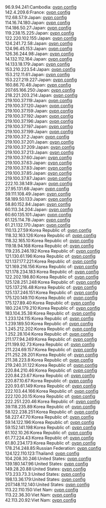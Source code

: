 96.9.94.241:Cambodia: [ovpn config](vpn/96_9_94_241.ovpn)  
142.4.209.6:France: [ovpn config](vpn/142_4_209_6.ovpn)  
112.68.57.9:Japan: [ovpn config](vpn/112_68_57_9.ovpn)  
114.16.74.180:Japan: [ovpn config](vpn/114_16_74_180.ovpn)  
114.186.50.27:Japan: [ovpn config](vpn/114_186_50_27.ovpn)  
119.238.15.225:Japan: [ovpn config](vpn/119_238_15_225.ovpn)  
122.220.102.155:Japan: [ovpn config](vpn/122_220_102_155.ovpn)  
124.241.72.58:Japan: [ovpn config](vpn/124_241_72_58.ovpn)  
124.96.45.153:Japan: [ovpn config](vpn/124_96_45_153.ovpn)  
126.36.244.98:Japan: [ovpn config](vpn/126_36_244_98.ovpn)  
14.132.112.164:Japan: [ovpn config](vpn/14_132_112_164.ovpn)  
14.133.18.179:Japan: [ovpn config](vpn/14_133_18_179.ovpn)  
153.210.223.54:Japan: [ovpn config](vpn/153_210_223_54.ovpn)  
153.212.11.61:Japan: [ovpn config](vpn/153_212_11_61.ovpn)  
153.227.219.227:Japan: [ovpn config](vpn/153_227_219_227.ovpn)  
160.86.70.48:Japan: [ovpn config](vpn/160_86_70_48.ovpn)  
207.65.166.250:Japan: [ovpn config](vpn/207_65_166_250.ovpn)  
218.221.203.214:Japan: [ovpn config](vpn/218_221_203_214.ovpn)  
219.100.37.119:Japan: [ovpn config](vpn/219_100_37_119.ovpn)  
219.100.37.120:Japan: [ovpn config](vpn/219_100_37_120.ovpn)  
219.100.37.159:Japan: [ovpn config](vpn/219_100_37_159.ovpn)  
219.100.37.192:Japan: [ovpn config](vpn/219_100_37_192.ovpn)  
219.100.37.196:Japan: [ovpn config](vpn/219_100_37_196.ovpn)  
219.100.37.197:Japan: [ovpn config](vpn/219_100_37_197.ovpn)  
219.100.37.199:Japan: [ovpn config](vpn/219_100_37_199.ovpn)  
219.100.37.2:Japan: [ovpn config](vpn/219_100_37_2.ovpn)  
219.100.37.201:Japan: [ovpn config](vpn/219_100_37_201.ovpn)  
219.100.37.209:Japan: [ovpn config](vpn/219_100_37_209.ovpn)  
219.100.37.213:Japan: [ovpn config](vpn/219_100_37_213.ovpn)  
219.100.37.60:Japan: [ovpn config](vpn/219_100_37_60.ovpn)  
219.100.37.63:Japan: [ovpn config](vpn/219_100_37_63.ovpn)  
219.100.37.83:Japan: [ovpn config](vpn/219_100_37_83.ovpn)  
219.100.37.85:Japan: [ovpn config](vpn/219_100_37_85.ovpn)  
219.100.37.87:Japan: [ovpn config](vpn/219_100_37_87.ovpn)  
222.10.38.149:Japan: [ovpn config](vpn/222_10_38_149.ovpn)  
27.95.131.68:Japan: [ovpn config](vpn/27_95_131_68.ovpn)  
39.111.108.49:Japan: [ovpn config](vpn/39_111_108_49.ovpn)  
58.189.50.133:Japan: [ovpn config](vpn/58_189_50_133.ovpn)  
58.80.152.84:Japan: [ovpn config](vpn/58_80_152_84.ovpn)  
60.113.34.204:Japan: [ovpn config](vpn/60_113_34_204.ovpn)  
60.60.135.101:Japan: [ovpn config](vpn/60_60_135_101.ovpn)  
61.125.114.78:Japan: [ovpn config](vpn/61_125_114_78.ovpn)  
61.21.132.170:Japan: [ovpn config](vpn/61_21_132_170.ovpn)  
110.13.27.59:Korea Republic of: [ovpn config](vpn/110_13_27_59.ovpn)  
118.32.163.126:Korea Republic of: [ovpn config](vpn/118_32_163_126.ovpn)  
118.32.165.10:Korea Republic of: [ovpn config](vpn/118_32_165_10.ovpn)  
119.18.94.168:Korea Republic of: [ovpn config](vpn/119_18_94_168.ovpn)  
119.235.246.192:Korea Republic of: [ovpn config](vpn/119_235_246_192.ovpn)  
121.130.61.196:Korea Republic of: [ovpn config](vpn/121_130_61_196.ovpn)  
121.137.177.221:Korea Republic of: [ovpn config](vpn/121_137_177_221.ovpn)  
121.169.216.156:Korea Republic of: [ovpn config](vpn/121_169_216_156.ovpn)  
121.178.234.183:Korea Republic of: [ovpn config](vpn/121_178_234_183.ovpn)  
122.202.198.80:Korea Republic of: [ovpn config](vpn/122_202_198_80.ovpn)  
125.128.251.248:Korea Republic of: [ovpn config](vpn/125_128_251_248.ovpn)  
125.137.216.48:Korea Republic of: [ovpn config](vpn/125_137_216_48.ovpn)  
125.137.246.151:Korea Republic of: [ovpn config](vpn/125_137_246_151.ovpn)  
175.120.149.110:Korea Republic of: [ovpn config](vpn/175_120_149_110.ovpn)  
175.127.89.40:Korea Republic of: [ovpn config](vpn/175_127_89_40.ovpn)  
180.224.179.210:Korea Republic of: [ovpn config](vpn/180_224_179_210.ovpn)  
183.104.35.38:Korea Republic of: [ovpn config](vpn/183_104_35_38.ovpn)  
1.233.124.115:Korea Republic of: [ovpn config](vpn/1_233_124_115.ovpn)  
1.239.189.50:Korea Republic of: [ovpn config](vpn/1_239_189_50.ovpn)  
1.245.212.202:Korea Republic of: [ovpn config](vpn/1_245_212_202.ovpn)  
1.252.28.104:Korea Republic of: [ovpn config](vpn/1_252_28_104.ovpn)  
211.177.94.249:Korea Republic of: [ovpn config](vpn/211_177_94_249.ovpn)  
211.199.92.73:Korea Republic of: [ovpn config](vpn/211_199_92_73.ovpn)  
211.224.69.157:Korea Republic of: [ovpn config](vpn/211_224_69_157.ovpn)  
211.252.28.201:Korea Republic of: [ovpn config](vpn/211_252_28_201.ovpn)  
211.38.223.8:Korea Republic of: [ovpn config](vpn/211_38_223_8.ovpn)  
219.240.31.122:Korea Republic of: [ovpn config](vpn/219_240_31_122.ovpn)  
220.84.210.46:Korea Republic of: [ovpn config](vpn/220_84_210_46.ovpn)  
220.84.23.67:Korea Republic of: [ovpn config](vpn/220_84_23_67.ovpn)  
220.87.10.67:Korea Republic of: [ovpn config](vpn/220_87_10_67.ovpn)  
220.93.61.149:Korea Republic of: [ovpn config](vpn/220_93_61_149.ovpn)  
222.103.44.166:Korea Republic of: [ovpn config](vpn/222_103_44_166.ovpn)  
222.120.20.15:Korea Republic of: [ovpn config](vpn/222_120_20_15.ovpn)  
222.251.220.46:Korea Republic of: [ovpn config](vpn/222_251_220_46.ovpn)  
39.118.235.89:Korea Republic of: [ovpn config](vpn/39_118_235_89.ovpn)  
58.122.238.251:Korea Republic of: [ovpn config](vpn/58_122_238_251.ovpn)  
58.227.47.70:Korea Republic of: [ovpn config](vpn/58_227_47_70.ovpn)  
59.14.122.196:Korea Republic of: [ovpn config](vpn/59_14_122_196.ovpn)  
59.152.141.198:Korea Republic of: [ovpn config](vpn/59_152_141_198.ovpn)  
61.102.10.26:Korea Republic of: [ovpn config](vpn/61_102_10_26.ovpn)  
61.77.224.43:Korea Republic of: [ovpn config](vpn/61_77_224_43.ovpn)  
61.80.234.173:Korea Republic of: [ovpn config](vpn/61_80_234_173.ovpn)  
178.214.248.85:Russian Federation: [ovpn config](vpn/178_214_248_85.ovpn)  
124.122.110.123:Thailand: [ovpn config](vpn/124_122_110_123.ovpn)  
104.208.30.246:United States: [ovpn config](vpn/104_208_30_246.ovpn)  
139.180.147.96:United States: [ovpn config](vpn/139_180_147_96.ovpn)  
149.28.20.88:United States: [ovpn config](vpn/149_28_20_88.ovpn)  
173.233.73.3:United States: [ovpn config](vpn/173_233_73_3.ovpn)  
198.13.36.179:United States: [ovpn config](vpn/198_13_36_179.ovpn)  
207.148.112.140:United States: [ovpn config](vpn/207_148_112_140.ovpn)  
113.22.110.150:Viet Nam: [ovpn config](vpn/113_22_110_150.ovpn)  
113.22.36.30:Viet Nam: [ovpn config](vpn/113_22_36_30.ovpn)  
42.113.20.92:Viet Nam: [ovpn config](vpn/42_113_20_92.ovpn)  
